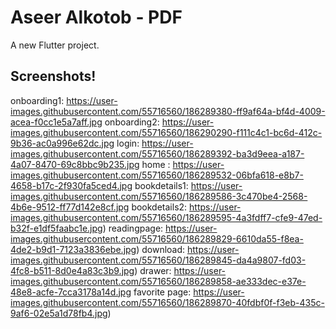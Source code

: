 # Aseer Alkotob - PDF

A new Flutter project.

## Screenshots!
onboarding1: https://user-images.githubusercontent.com/55716560/186289380-ff9af64a-bf4d-4009-acea-f0cc1e5a7aff.jpg
onboarding2: https://user-images.githubusercontent.com/55716560/186290290-f111c4c1-bc6d-412c-9b36-ac0a996e62dc.jpg 
login: https://user-images.githubusercontent.com/55716560/186289392-ba3d9eea-a187-4a07-8470-69c8bbc9b235.jpg
home : https://user-images.githubusercontent.com/55716560/186289532-06bfa618-e8b7-4658-b17c-2f930fa5ced4.jpg
bookdetails1: https://user-images.githubusercontent.com/55716560/186289586-3c470be4-2568-4b6e-9512-ff77d142e8cf.jpg
bookdetails2: https://user-images.githubusercontent.com/55716560/186289595-4a3fdff7-cfe9-47ed-b32f-e1df5faabc1e.jpg)
readingpage: https://user-images.githubusercontent.com/55716560/186289829-6610da55-f8ea-4de2-b9d1-7123a3836ebe.jpg)
download: https://user-images.githubusercontent.com/55716560/186289845-da4a9807-fd03-4fc8-b511-8d0e4a83c3b9.jpg)
drawer: https://user-images.githubusercontent.com/55716560/186289858-ae333dec-e37e-48e8-acfe-7cca3178a14d.jpg
favorite page: https://user-images.githubusercontent.com/55716560/186289870-40fdbf0f-f3eb-435c-9af6-02e5a1d78fb4.jpg)
